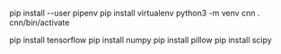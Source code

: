 pip install --user pipenv
pip install virtualenv
python3 -m venv cnn
. cnn/bin/activate

pip install tensorflow
pip install numpy
pip install pillow
pip install scipy
